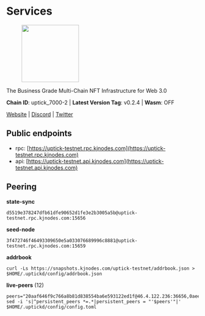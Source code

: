 # Services

<figure><img src="https://raw.githubusercontent.com/kj89/testnet_manuals/main/pingpub/logos/uptick.png" width="150" alt=""><figcaption></figcaption></figure>

The Business Grade Multi-Chain NFT Infrastructure for Web 3.0

**Chain ID**: uptick_7000-2 | **Latest Version Tag**: v0.2.4 | **Wasm**: OFF

[Website](https://uptick.network) | [Discord](https://discord.gg/UzeHS7fu5H) | [Twitter](https://twitter.com/uptickproject)


## Public endpoints

* rpc: [https://uptick-testnet.rpc.kjnodes.com](https://uptick-testnet.rpc.kjnodes.com)
* api: [https://uptick-testnet.api.kjnodes.com](https://uptick-testnet.api.kjnodes.com)

## Peering

**state-sync**

```
d5519e378247dfb61dfe90652d1fe3e2b3005a5b@uptick-testnet.rpc.kjnodes.com:15656
```

**seed-node**

```
3f472746f46493309650e5a033076689996c8881@uptick-testnet.rpc.kjnodes.com:15659
```

**addrbook**
```
curl -Ls https://snapshots.kjnodes.com/uptick-testnet/addrbook.json > $HOME/.uptickd/config/addrbook.json
```

**live-peers** (12)
```
peers="20aaf646f9c766a8b81d838554ba6e593122ed1f@46.4.122.236:36656,0aee682fb3453170737149203e5c23d2e0c46058@142.132.253.112:15656,2763c95b0c9b0b31c312b06d6ae6887968fb9830@194.163.154.224:26656,94b63fddfc78230f51aeb7ac34b9fb86bd042a77@94.23.207.45:30556,d6aad702ecfed6c5e76e2f25dea6b921c3cd7857@154.12.242.252:31656,d5519e378247dfb61dfe90652d1fe3e2b3005a5b@65.109.68.190:15656,b9d3fe835ded0b93c39befad43fb3c4964ae740f@91.195.101.100:26656,3666c65e99775b8149396fd5c781dec6a29fb13b@75.119.144.48:31656,7849e4320385434b0828a3e0206a3b69767393f6@65.109.91.227:26656,f06b6a57001440bf3507ba2f09a3010f6d50080b@135.181.133.37:29656,75aa14851ff12bd4825fe5679958dc278086e2b9@95.216.14.72:34656,5368bc0c12a7bfd9d69ba192b06f2be97d28e7ef@185.239.209.56:31656"
sed -i 's|^persistent_peers *=.*|persistent_peers = "'$peers'"|' $HOME/.uptickd/config/config.toml
```
